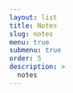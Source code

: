 ```yaml
---
layout: list
title: Notes
slug: notes
menu: true
submenu: true
order: 5
description: >
  notes
---
```

